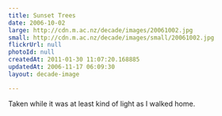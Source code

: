 ```yaml
---
title: Sunset Trees
date: 2006-10-02
large: http://cdn.m.ac.nz/decade/images/20061002.jpg
small: http://cdn.m.ac.nz/decade/images/small/20061002.jpg
flickrUrl: null
photoId: null
createdAt: 2011-01-30 11:07:20.168885
updatedAt: 2006-11-17 06:09:30
layout: decade-image

---
```

Taken while it was at least kind of light as I walked home.
